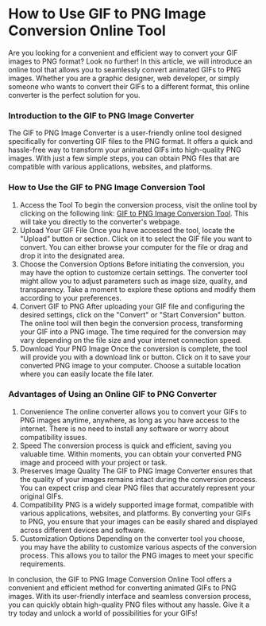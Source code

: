 How to Use GIF to PNG Image Conversion Online Tool
==================================================

Are you looking for a convenient and efficient way to convert your GIF images to PNG format? Look no further! In this article, we will introduce an online tool that allows you to seamlessly convert animated GIFs to PNG images. Whether you are a graphic designer, web developer, or simply someone who wants to convert their GIFs to a different format, this online converter is the perfect solution for you.

### Introduction to the GIF to PNG Image Converter

The GIF to PNG Image Converter is a user-friendly online tool designed specifically for converting GIF files to the PNG format. It offers a quick and hassle-free way to transform your animated GIFs into high-quality PNG images. With just a few simple steps, you can obtain PNG files that are compatible with various applications, websites, and platforms.

### How to Use the GIF to PNG Image Conversion Tool

1. Access the Tool To begin the conversion process, visit the online tool by clicking on the following link: [GIF to PNG Image Conversion Tool](https://www.onlinecalculatorsfree.com/convert/gif-to-png.html). This will take you directly to the converter's webpage.
2. Upload Your GIF File Once you have accessed the tool, locate the "Upload" button or section. Click on it to select the GIF file you want to convert. You can either browse your computer for the file or drag and drop it into the designated area.
3. Choose the Conversion Options Before initiating the conversion, you may have the option to customize certain settings. The converter tool might allow you to adjust parameters such as image size, quality, and transparency. Take a moment to explore these options and modify them according to your preferences.
4. Convert GIF to PNG After uploading your GIF file and configuring the desired settings, click on the "Convert" or "Start Conversion" button. The online tool will then begin the conversion process, transforming your GIF into a PNG image. The time required for the conversion may vary depending on the file size and your internet connection speed.
5. Download Your PNG Image Once the conversion is complete, the tool will provide you with a download link or button. Click on it to save your converted PNG image to your computer. Choose a suitable location where you can easily locate the file later.

### Advantages of Using an Online GIF to PNG Converter

1. Convenience The online converter allows you to convert your GIFs to PNG images anytime, anywhere, as long as you have access to the internet. There is no need to install any software or worry about compatibility issues.
2. Speed The conversion process is quick and efficient, saving you valuable time. Within moments, you can obtain your converted PNG image and proceed with your project or task.
3. Preserves Image Quality The GIF to PNG Image Converter ensures that the quality of your images remains intact during the conversion process. You can expect crisp and clear PNG files that accurately represent your original GIFs.
4. Compatibility PNG is a widely supported image format, compatible with various applications, websites, and platforms. By converting your GIFs to PNG, you ensure that your images can be easily shared and displayed across different devices and software.
5. Customization Options Depending on the converter tool you choose, you may have the ability to customize various aspects of the conversion process. This allows you to tailor the PNG images to meet your specific requirements.

In conclusion, the GIF to PNG Image Conversion Online Tool offers a convenient and efficient method for converting animated GIFs to PNG images. With its user-friendly interface and seamless conversion process, you can quickly obtain high-quality PNG files without any hassle. Give it a try today and unlock a world of possibilities for your GIFs!